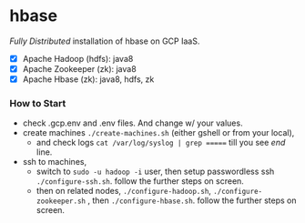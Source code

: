 # hbase

*Fully Distributed* installation of hbase on GCP IaaS.

- [x] Apache Hadoop (hdfs): java8
- [x] Apache Zookeeper (zk): java8
- [x] Apache Hbase (zk): java8, hdfs, zk

### How to Start

- check .gcp.env and .env files. And change w/ your values.
- create machines `./create-machines.sh` (either gshell or from your local), 
    - and check logs `cat /var/log/syslog | grep =====` till you see _end_ line.
- ssh to machines, 
    - switch to `sudo -u hadoop -i` user, then setup passwordless ssh `./configure-ssh.sh`. follow the further steps on screen.
    - then on related nodes, `./configure-hadoop.sh`, `./configure-zookeeper.sh` , then `./configure-hbase.sh`. follow the further steps on screen.